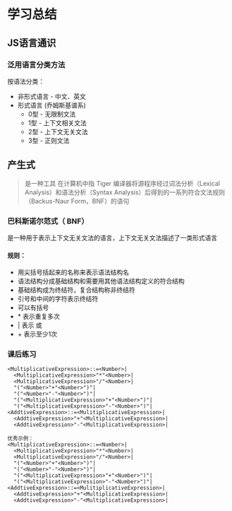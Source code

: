 # 学习总结

## JS语言通识
### 泛用语言分类方法
按语法分类：
* 非形式语言 - 中文、英文
* 形式语言 (乔姆斯基谱系)
  * 0型 - 无限制文法
  * 1型 - 上下文相关文法
  * 2型 - 上下文无关文法
  * 3型 - 正则文法


## 产生式
> 是一种工具
在计算机中指 Tiger 编译器将源程序经过词法分析（Lexical Analysis）和语法分析（Syntax Analysis）后得到的一系列符合文法规则（Backus-Naur Form，BNF）的语句

### 巴科斯诺尔范式（ BNF）
是一种用于表示上下文无关文法的语言，上下文无关文法描述了一类形式语言

#### 规则：
* 用尖括号括起来的名称来表示语法结构名
* 语法结构分成基础结构和需要用其他语法结构定义的符合结构
* 基础结构成为终结符，复合结构称非终结符
* 引号和中间的字符表示终结符
* 可以有括号
* \* 表示重复多次
* | 表示 或
* \+ 表示至少1次

### 课后练习
```
<MultiplicativeExpression>::=<Number>|
  <MultiplicativeExpression>"*"<Number>|
  <MultiplicativeExpression>"/"<Number>|
  "("<Number>"+"<Number>")"|
  "("<Number>"-"<Number>")"|
  "("<MultiplicativeExpression>"+"<Number>")"|
  "("<MultiplicativeExpression>"-"<Number>")"|
<AddtiveExpression>::=<MulitiplicativeExpression>|
  <AddtiveExpression>"+"<MultiplicativeExpression>|
  <AddtiveExpression>"-"<MultiplicativeExpression>|

优秀示例：
<MultiplicativeExpression>::=<Number>|
  <MultiplicativeExpression>"*"<Number>|
  <MultiplicativeExpression>"/"<Number>|
  "("<Number>"+"<Number>")"|
  "("<Number>"-"<Number>")"|
  "("<MultiplicativeExpression>"+"<Number>")"|
  "("<MultiplicativeExpression>"-"<Number>")"|
<AddtiveExpression>::=<MulitiplicativeExpression>|
  <AddtiveExpression>"+"<MultiplicativeExpression>|
  <AddtiveExpression>"-"<MultiplicativeExpression>|
```

